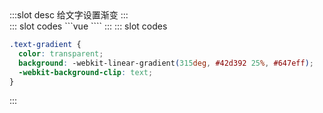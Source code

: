 <ContainerBox title="基础用法">
:::slot desc
给文字设置渐变
:::
<div class="demoBox">
<Styles-TextGradient-index />
</div>

<ShowCode>
::: slot codes
```vue
<template>
  <div class="demo">
    <div class="text text-gradient">
      渐进式
      <br />
      JavaScript 框架
    </div>
  </div>
</template>
<style scoped>
.demo {
  width: 100%;
  height: 25vw;
  display: flex;
  justify-content: center;
  align-items: center;
  background-color: #1a1a1a;
}
.text {
  width: 100%;
  height: fit-content;
  font-size: 5vw;
  font-weight: bold;
  text-align: center;
  line-height: 5vw;
  font-family: "Arial";
}
</style>
````
:::
</ShowCode>

<ShowCode>
::: slot codes

```css
.text-gradient {
  color: transparent;
  background: -webkit-linear-gradient(315deg, #42d392 25%, #647eff);
  -webkit-background-clip: text;
}
```

:::
</ShowCode>
</ContainerBox>
